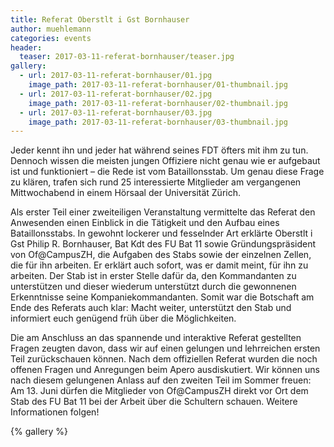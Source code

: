 ```yaml
---
title: Referat Oberstlt i Gst Bornhauser
author: muehlemann
categories: events
header:
  teaser: 2017-03-11-referat-bornhauser/teaser.jpg
gallery:
  - url: 2017-03-11-referat-bornhauser/01.jpg
    image_path: 2017-03-11-referat-bornhauser/01-thumbnail.jpg
  - url: 2017-03-11-referat-bornhauser/02.jpg
    image_path: 2017-03-11-referat-bornhauser/02-thumbnail.jpg
  - url: 2017-03-11-referat-bornhauser/03.jpg
    image_path: 2017-03-11-referat-bornhauser/03-thumbnail.jpg
---
```



Jeder kennt ihn und jeder hat w&auml;hrend seines FDT &ouml;fters mit ihm zu
tun. Dennoch wissen die meisten jungen Offiziere nicht genau wie er aufgebaut
ist und funktioniert – die Rede ist vom Bataillonsstab. Um genau diese Frage zu
kl&auml;ren, trafen sich rund 25 interessierte Mitglieder am vergangenen
Mittwochabend in einem H&ouml;rsaal der Universit&auml;t Z&uuml;rich.

Als erster Teil einer zweiteiligen Veranstaltung vermittelte das Referat den
Anwesenden einen Einblick in die T&auml;tigkeit und den Aufbau eines
Bataillonsstabs. In gewohnt lockerer und fesselnder Art erkl&auml;rte Oberstlt
i Gst Philip R. Bornhauser, Bat Kdt des FU Bat 11 sowie
Gr&uuml;ndungspr&auml;sident von Of@CampusZH, die Aufgaben des Stabs sowie der
einzelnen Zellen, die f&uuml;r ihn arbeiten. Er erkl&auml;rt auch sofort, was
er damit meint, f&uuml;r ihn zu arbeiten. Der Stab ist in erster Stelle
daf&uuml;r da, den Kommandanten zu unterst&uuml;tzen und dieser wiederum
unterst&uuml;tzt durch die gewonnenen Erkenntnisse seine Kompaniekommandanten.
Somit war die Botschaft am Ende des Referats auch klar: Macht weiter,
unterst&uuml;tzt den Stab und informiert euch gen&uuml;gend fr&uuml;h &uuml;ber
die M&ouml;glichkeiten.

Die am Anschluss an das spannende und interaktive Referat gestellten Fragen
zeugten davon, dass wir auf einen gelungen und lehrreichen ersten Teil
zur&uuml;ckschauen k&ouml;nnen. Nach dem offiziellen Referat wurden die noch
offenen Fragen und Anregungen beim Apero ausdiskutiert. Wir k&ouml;nnen uns
nach diesem gelungenen Anlass auf den zweiten Teil im Sommer freuen: Am 13.
Juni d&uuml;rfen die Mitglieder von Of@CampusZH direkt vor Ort dem Stab des FU
Bat 11 bei der Arbeit &uuml;ber die Schultern schauen. Weitere Informationen
folgen!

{% gallery %}
